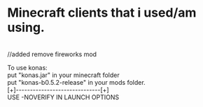 <h1>Minecraft clients that i used/am using.</h1><br>
//added remove fireworks mod
<br>

To use konas:<br>
put "konas.jar" in your minecraft folder<br>
put "konas-b0.5.2-release" in your mods folder.<br>
[+]------------------------------[+]<br>
USE -NOVERIFY IN LAUNCH OPTIONS

